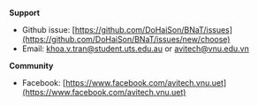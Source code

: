 **Support**

- Github issue: [https://github.com/DoHaiSon/BNaT/issues](https://github.com/DoHaiSon/BNaT/issues/new/choose)
- Email: [khoa.v.tran@student.uts.edu.au](mailto:khoa.v.tran@student.uts.edu.au) or [avitech@vnu.edu.vn](mailto:avitech@vnu.edu.vn)

**Community**

- Facebook: [https://www.facebook.com/avitech.vnu.uet](https://www.facebook.com/avitech.vnu.uet)
